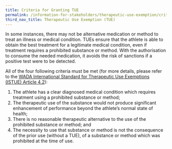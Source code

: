 ```yaml
---
title: Criteria for Granting TUE
permalink: /information-for-stakeholders/therapeutic-use-exemption/criteria/
third_nav_title: Therapeutic Use Exemption (TUE)
---
```

In some instances, there may not be alternative medication or method to treat an illness or medical condition. TUEs ensure that the athlete is able to obtain the best treatment for a legitimate medical condition, even if treatment requires a prohibited substance or method. With the authorisation to consume the needed medication, it avoids the risk of sanctions if a positive test were to be detected.

All of the four following criteria must be met (for more details, please refer to the [WADA International Standard for Therapeutic Use Exemptions (ISTUE) Article 4.2](2021-istue-4.2.pdf)):
1. The athlete has a clear diagnosed medical condition which requires treatment using a prohibited substance or method;
2. The therapeutic use of the substance would not produce significant enhancement of performance beyond the athlete’s normal state of health;
3. There is no reasonable therapeutic alternative to the use of the prohibited substance or method; and
4. The necessity to use that substance or method is not the consequence of the prior use (without a TUE), of a substance or method which was prohibited at the time of use.
